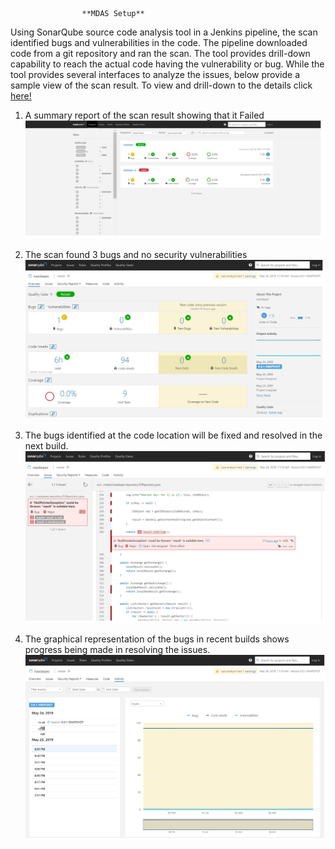 					**MDAS Setup**

Using SonarQube source code analysis tool in a Jenkins pipeline, the scan identified bugs and vulnerabilities in the code. The pipeline downloaded code from a git repository and ran the scan. The tool provides drill-down capability to reach the actual code having the vulnerability or bug. While the tool provides several interfaces to analyze the issues, below provide a sample view of the scan result.  To view and drill-down to the details click [here!](http://www.bing.com)

1. A summary report of the scan result showing that it Failed
![scan result](summary-result.png)

2. The scan found 3 bugs and no security vulnerabilities
![bug list](bug-list.png)

3. The bugs identified at the code location will be fixed and resolved in the next build. 
![bug list](code.png)

4. The graphical representation of the bugs in recent builds shows progress being made in resolving the issues. 
![bug list](measure.png) 
